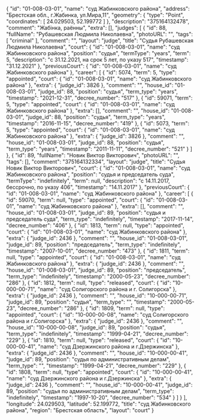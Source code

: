 {
"id": "01-008-03-01",
"name": "суд Жабинковского района",
"address": "Брестская обл., г.Жабинка, ул.Мира,11",
"geometry": {
"type": "Point",
"coordinates": [
24.029503, 52.199772
]
},
"description": "375164132478",
"comment": "Жабінка, раённы",
"extra": [],
"judges": [
{
"id": 88,
"fullName": "Рубашевская Людмила Николаевна",
"photoURL": "",
"tags": [
"criminal"
],
"comment": "",
"layout": "judge",
"title": "Судья Рубашевская Людмила Николаевна",
"court": {
"id": "01-008-03-01",
"name": "суд Жабинковского района",
"position": "судья",
"termType": "years",
"term": 5,
"description": "c 31.12.2021, на срок 5 лет, по указу 517",
"timestamp": "31.12.2021"
},
"previousCourt": {
"id": "01-008-03-01",
"name": "суд Жабинковского района"
},
"career": [
{
"id": 5074,
"term": 5,
"type": "appointed",
"court": {
"id": "01-008-03-01",
"name": "суд Жабинковского района"
},
"extra": {
"judge_id": 3826 },
"comment": "",
"house_id": "01-008-03-01",
"judge_id": 88,
"position": "судья",
"term_type": "years",
"timestamp": "2021-12-31",
"decree_number": "517"
}, {
"id": 59071,
"term": 5,
"type": "appointed",
"court": {
"id": "01-008-03-01",
"name": "суд Жабинковского района"
},
"extra": [],
"comment": "",
"house_id": "01-008-03-01",
"judge_id": 88,
"position": "судья",
"term_type": "years",
"timestamp": "2016-11-15",
"decree_number": "419"
}, {
"id": 5073,
"term": 5,
"type": "appointed",
"court": {
"id": "01-008-03-01",
"name": "суд Жабинковского района"
},
"extra": {
"judge_id": 3826 },
"comment": "",
"house_id": "01-008-03-01",
"judge_id": 88,
"position": "судья",
"term_type": "years",
"timestamp": "2011-11-11",
"decree_number": "521"
}
]
}, {
"id": 89,
"fullName": "Новик Виктор Викторович",
"photoURL": "",
"tags": [],
"comment": "375164132334",
"layout": "judge",
"title": "Судья Новик Виктор Викторович",
"court": {
"id": "01-008-03-01",
"name": "суд Жабинковского района",
"position": "судья и председатель суда",
"termType": "indefinitely",
"term": null,
"description": "c 14.11.2017, бессрочно, по указу 406",
"timestamp": "14.11.2017"
},
"previousCourt": {
"id": "01-008-03-01",
"name": "суд Жабинковского района"
},
"career": [
{
"id": 59070,
"term": null,
"type": "appointed",
"court": {
"id": "01-008-03-01",
"name": "суд Жабинковского района"
},
"extra": [],
"comment": "",
"house_id": "01-008-03-01",
"judge_id": 89,
"position": "судья и председатель суда",
"term_type": "indefinitely",
"timestamp": "2017-11-14",
"decree_number": "406"
}, {
"id": 1813,
"term": null,
"type": "appointed",
"court": {
"id": "01-008-03-01",
"name": "суд Жабинковского района"
},
"extra": {
"judge_id": 2436 },
"comment": "",
"house_id": "01-008-03-01",
"judge_id": 89,
"position": "председатель",
"term_type": "indefinitely",
"timestamp": "2007-10-01",
"decree_number": "473"
}, {
"id": 1811,
"term": null,
"type": "appointed",
"court": {
"id": "01-008-03-01",
"name": "суд Жабинковского района"
},
"extra": {
"judge_id": 2436 },
"comment": "",
"house_id": "01-008-03-01",
"judge_id": 89,
"position": "председатель",
"term_type": "indefinitely",
"timestamp": "2000-05-23",
"decree_number": "286"
}, {
"id": 1812,
"term": null,
"type": "released",
"court": {
"id": "10-000-00-71",
"name": "суд Солигорского района и г. Солигорска"
},
"extra": {
"judge_id": 2436 },
"comment": "",
"house_id": "10-000-00-71",
"judge_id": 89,
"position": "судья",
"term_type": "",
"timestamp": "2000-05-23",
"decree_number": "286"
}, {
"id": 1809,
"term": null,
"type": "appointed",
"court": {
"id": "10-000-00-08",
"name": "суд Солигорского района и г.Солигорска"
},
"extra": {
"judge_id": 2436 },
"comment": "",
"house_id": "10-000-00-08",
"judge_id": 89,
"position": "судья",
"term_type": "indefinitely",
"timestamp": "1999-04-21",
"decree_number": "229"
}, {
"id": 1810,
"term": null,
"type": "released",
"court": {
"id": "10-000-00-41",
"name": "суд Дзержинского района и г.Дзержинска"
},
"extra": {
"judge_id": 2436 },
"comment": "",
"house_id": "10-000-00-41",
"judge_id": 89,
"position": "судья по административным делам",
"term_type": "",
"timestamp": "1999-04-21",
"decree_number": "229"
}, {
"id": 1808,
"term": null,
"type": "appointed",
"court": {
"id": "10-000-00-41",
"name": "суд Дзержинского района и г.Дзержинска"
},
"extra": {
"judge_id": 2436 },
"comment": "",
"house_id": "10-000-00-41",
"judge_id": 89,
"position": "судья по административным делам",
"term_type": "indefinitely",
"timestamp": "1997-10-20",
"decree_number": "534"
}
]
}
],
"longitude": 24.029503,
"latitude": 52.199772,
"title": "суд Жабинковского района",
"region": "Брестская область",
"layout": "court"
}
